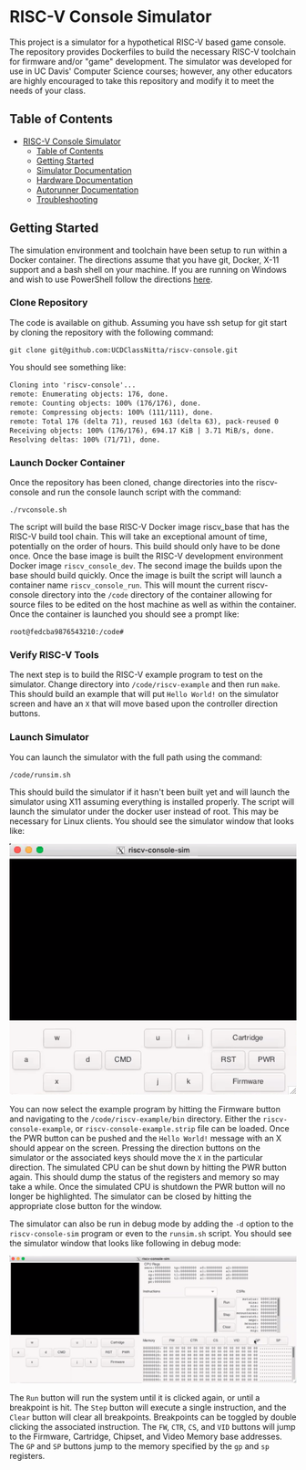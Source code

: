 
# RISC-V Console Simulator

This project is a simulator for a hypothetical RISC-V based game console. The repository provides Dockerfiles to build the necessary RISC-V toolchain for firmware and/or "game" development. The simulator was developed for use in UC Davis' Computer Science courses; however, any other educators are highly encouraged to take this repository and modify it to meet the needs of your class.

## Table of Contents

* [RISC-V Console Simulator](#risc-v-console-simulator)
    * [Table of Contents](#table-of-contents)
    * [Getting Started](#getting-started)
    * [Simulator Documentation](docs/simulator.md)
    * [Hardware Documentation](docs/hardware.md)
    * [Autorunner Documentation](docs/autorunner.md)
    * [Troubleshooting](docs/troubleshooting.md)

## Getting Started
The simulation environment and toolchain have been setup to run within a Docker container. The directions assume that you have git, Docker, X-11 support and a bash shell on your machine. If you are running on Windows and wish to use PowerShell follow the directions [here](docs/powershell.md). 

### Clone Repository
The code is available on github. Assuming you have ssh setup for git start by cloning the repository with the following command:
```
git clone git@github.com:UCDClassNitta/riscv-console.git
```
You should see something like:
```
Cloning into 'riscv-console'...
remote: Enumerating objects: 176, done.
remote: Counting objects: 100% (176/176), done.
remote: Compressing objects: 100% (111/111), done.
remote: Total 176 (delta 71), reused 163 (delta 63), pack-reused 0
Receiving objects: 100% (176/176), 694.17 KiB | 3.71 MiB/s, done.
Resolving deltas: 100% (71/71), done.
```

### Launch Docker Container
Once the repository has been cloned, change directories into the riscv-console and run the console launch script with the command:
```
./rvconsole.sh
```
The script will build the base RISC-V Docker image riscv_base that has the RISC-V build tool chain. This will take an exceptional amount of time, potentially on the order of hours. This build should only have to be done once. Once the base image is built the RISC-V development environment Docker image `riscv_console_dev`. The second image the builds upon the base should build quickly. Once the image is built the script will launch a container name `riscv_console_run`. This will mount the current riscv-console directory into the `/code` directory of the container allowing for source files to be edited on the host machine as well as within the container. Once the container is launched you should see a prompt like:
```
root@fedcba9876543210:/code#
```

### Verify RISC-V Tools
The next step is to build the RISC-V example program to test on the simulator. Change directory into `/code/riscv-example` and then run `make`. This should build an example that will put `Hello World!` on the simulator screen and have an `X` that will move based upon the controller direction buttons. 

### Launch Simulator
You can launch the simulator with the full path using the command:
```
/code/runsim.sh
```
This should build the simulator if it hasn't been built yet and will launch the simulator using X11 assuming everything is installed properly. The script will launch the simulator under the docker user instead of root. This may be necessary for Linux clients. You should see the simulator window that looks like: 

![](docs/img/console-screenshot.png)

You can now select the example program by hitting the Firmware button and navigating to the `/code/riscv-example/bin` directory. Either the `riscv-console-example`, or `riscv-console-example.strip` file can be loaded. Once the PWR button can be pushed and the `Hello World!` message with an X should appear on the screen. Pressing the direction buttons on the simulator or the associated keys should move the `X` in the particular direction. The simulated CPU can be shut down by hitting the PWR button again. This should dump the status of the registers and memory so may take a while. Once the simulated CPU is shutdown the PWR button will no longer be highlighted. The simulator can be closed by hitting the appropriate close button for the window.

The simulator can also be run in debug mode by adding the `-d` option to the `riscv-console-sim` program or even to the `runsim.sh` script. You should see the simulator window that looks like following in debug mode: 

![](docs/img/console-screenshot-debug.png)

The `Run` button will run the system until it is clicked again, or until a breakpoint is hit. The `Step` button will execute a single instruction, and the `Clear` button will clear all breakpoints. Breakpoints can be toggled by double clicking the associated instruction. The `FW`, `CTR`, `CS`, and `VID` buttons will jump to the Firmware, Cartridge, Chipset, and Video Memory base addresses. The `GP` and `SP` buttons jump to the memory specified by the `gp` and `sp` registers.
